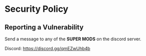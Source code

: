 # Security Policy


## Reporting a Vulnerability

Send a message to any of the **SUPER MODS** on the discord server.

Discord: https://discord.gg/qmEZwUhb4b
